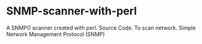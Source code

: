 # SNMP-scanner-with-perl

A SNMP() scanner created with perl. Source Code. To scan network.
Simple Network Management Protocol (SNMP) 
